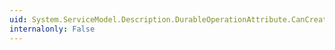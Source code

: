 ```yaml
---
uid: System.ServiceModel.Description.DurableOperationAttribute.CanCreateInstance
internalonly: False
---
```

